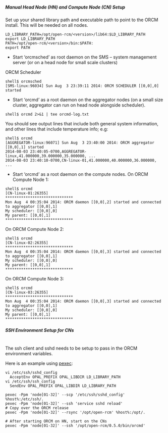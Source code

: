 ##### Manual Head Node (HN) and Compute Node (CN) Setup


Set up your shared library path and executable path to point to the ORCM install.  This will be needed on all nodes.
```
LD_LIBRARY_PATH=/opt/open-rcm/<version>/lib64:$LD_LIBRARY_PATH
export LD_LIBRARY_PATH
PATH=/opt/open-rcm/<version>/bin:$PATH:
export PATH
```

* Start ‘orcmsched’ as root daemon on the SMS – 
system management server (or on a head node for small scale clusters)

ORCM Scheduler
```
shell$ orcmsched
[SMS-linux:96034] Sun Aug  3 23:39:11 2014: ORCM SCHEDULER [[0,0],0] started
```

* Start ‘orcmd’ as a root daemon on the aggregator nodes 
(on a small size cluster, aggregator can run on head node alongside scheduler).
```
shell$ orcmd 2>&1 | tee orcmd-log.txt
```

You should see output lines that include both general system information, and other lines that include temperature info; e.g:
```
shell$ orcmd
[AGGREGATOR-linux:96071] Sun Aug  3 23:40:00 2014: ORCM aggregator [[0,0],1] started
2014-08-03 23:40:05-0700,AGGREGATOR-linux,41.000000,39.000000,35.000000, ...
2014-08-03 23:40:10-0700,CN-linux-01,41.000000,40.000000,36.000000, ...
```

* Start ‘orcmd’ as a root daemon on the compute nodes.
On ORCM Compute Node 1:
```
shell$ orcmd
[CN-linux-01:26355] 
******************************
Mon Aug  4 00:35:04 2014: ORCM daemon [[0,0],2] started and connected to aggregator [[0,0],1]
My scheduler: [[0,0],0]
My parent: [[0,0],1]
******************************
```

On ORCM Compute Node 2:
```
shell$ orcmd
[CN-linux-02:26355] 
******************************
Mon Aug  4 00:35:04 2014: ORCM daemon [[0,0],3] started and connected to aggregator [[0,0],1]
My scheduler: [[0,0],0]
My parent: [[0,0],1]
******************************
```

On ORCM Compute Node 3:
```
shell$ orcmd
[CN-linux-03:26355] 
******************************
Mon Aug  4 00:35:04 2014: ORCM daemon [[0,0],3] started and connected to aggregator [[0,0],1]
My scheduler: [[0,0],0]
My parent: [[0,0],1]
******************************
```
##### SSH Environment Setup for CNs
<br>The ssh client and sshd needs to be setup to pass in the ORCM environment variables.

Here is an example using [pexec](https://github.com/hpc/pexec/archive/1.5-3.tar.gz):
```
vi /etc/ssh/sshd_config 
  AcceptEnv OPAL_PREFIX OPAL_LIBDIR LD_LIBRARY_PATH 
vi /etc/ssh/ssh_config 
  SendEnv OPAL_PREFIX OPAL_LIBDIR LD_LIBRARY_PATH 

pexec -Ppm 'node[01-32]' --scp '/etc/ssh/sshd_config' %host%:/etc/ssh/.
pexec -Ppm 'node[01-32]' --ssh 'service sshd reload'
# Copy over the ORCM release
pexec -Ppm 'node[01-32]' --rsync '/opt/open-rcm' %host%:/opt/.

# After starting ORCM on HN, start on the CNs
pexec -Ppm 'node[01-32]' --ssh '/opt/open-rcm/0.5.0/bin/orcmd'
```